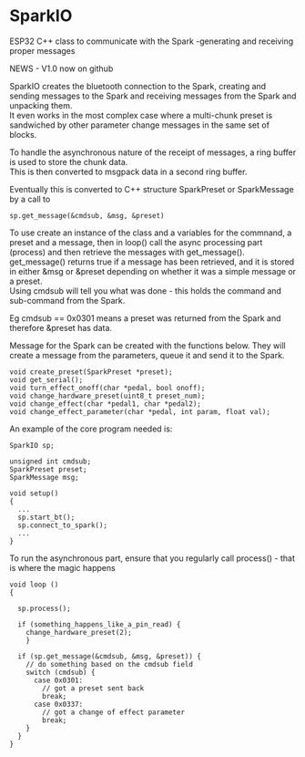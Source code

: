 # SparkIO
ESP32 C++ class to communicate with the Spark -generating and receiving proper messages   

NEWS  - V1.0 now on github

SparkIO creates the bluetooth connection to the Spark, creating and sending messages to the Spark and receiving messages from the Spark and unpacking them.   
It even works in the most complex case where a multi-chunk preset is sandwiched by other parameter change messages in the same set of blocks.   

To handle the asynchronous nature of the receipt of messages, a ring buffer is used to store the chunk data.  
This is then converted to msgpack data in a second ring buffer.  

Eventually this is converted to C++ structure SparkPreset or SparkMessage by a call to 

```
sp.get_message(&cmdsub, &msg, &preset)
```

To use create an instance of the class and a variables for the commnand, a preset and a message, then in loop() call the async processing part (process) and then retrieve the messages with get_message().    
get_message() returns true if a message has been retrieved, and it is stored in either &msg or &preset depending on whether it was a simple message or a preset.   
Using cmdsub will tell you what was done - this holds the command and sub-command from the Spark.  

Eg cmdsub == 0x0301 means a preset was returned from the Spark and therefore &preset has data.  

Message for the Spark can be created with the functions below. They will create a message from the parameters, queue it and send it to the Spark.   

```
void create_preset(SparkPreset *preset);
void get_serial();
void turn_effect_onoff(char *pedal, bool onoff);
void change_hardware_preset(uint8_t preset_num);
void change_effect(char *pedal1, char *pedal2);
void change_effect_parameter(char *pedal, int param, float val);
```

An example of the core program needed is:

``` 
SparkIO sp;

unsigned int cmdsub;
SparkPreset preset;
SparkMessage msg;

void setup() 
{
  ...
  sp.start_bt();
  sp.connect_to_spark();
  ...
}

```

To run the asynchronous part, ensure that you regularly call process() - that is where the magic happens

```  
void loop ()
{

  sp.process();

  if (something_happens_like_a_pin_read) {
    change_hardware_preset(2);
    }

  if (sp.get_message(&cmdsub, &msg, &preset)) {
    // do something based on the cmdsub field
    switch (cmdsub) {
      case 0x0301:
        // got a preset sent back
        break;
      case 0x0337:
        // got a change of effect parameter
        break;
    }
  }
}

```
